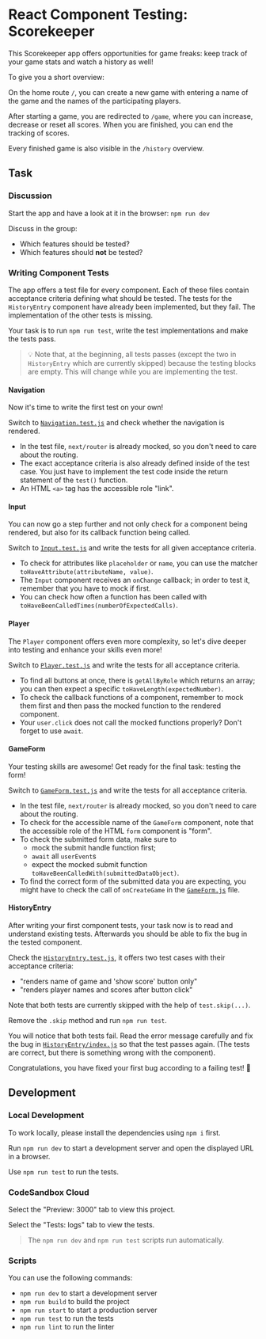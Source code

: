 # React Component Testing: Scorekeeper

This Scorekeeper app offers opportunities for game freaks: keep track of your game stats and watch a history as well!

To give you a short overview:

On the home route `/`, you can create a new game with entering a name of the game and the names of the participating players.

After starting a game, you are redirected to `/game`, where you can increase, decrease or reset all scores. When you are finished, you can end the tracking of scores.

Every finished game is also visible in the `/history` overview.

## Task

### Discussion

Start the app and have a look at it in the browser: `npm run dev`

Discuss in the group:

- Which features should be tested?
- Which features should **not** be tested?

### Writing Component Tests

The app offers a test file for every component. Each of these files contain acceptance criteria defining what should be tested. The tests for the `HistoryEntry` component have already been implemented, but they fail. The implementation of the other tests is missing.

Your task is to run `npm run test`, write the test implementations and make the tests pass.

> 💡 Note that, at the beginning, all tests passes (except the two in `HistoryEntry` which are currently skipped) because the testing blocks are empty. This will change while you are implementing the test.

#### Navigation

Now it's time to write the first test on your own!

Switch to [`Navigation.test.js`](components/Navigation/Navigation.test.js) and check whether the navigation is rendered.

- In the test file, `next/router` is already mocked, so you don't need to care about the routing.
- The exact acceptance criteria is also already defined inside of the test case. You just have to implement the test code inside the return statement of the `test()` function.
- An HTML `<a>` tag has the accessible role "link".

#### Input

You can now go a step further and not only check for a component being rendered, but also for its callback function being called.

Switch to [`Input.test.js`](components/Input/Input.test.js) and write the tests for all given acceptance criteria.

- To check for attributes like `placeholder` or `name`, you can use the matcher `toHaveAttribute(attributeName, value)`.
- The `Input` component receives an `onChange` callback; in order to test it, remember that you have to mock if first.
- You can check how often a function has been called with `toHaveBeenCalledTimes(numberOfExpectedCalls)`.

#### Player

The `Player` component offers even more complexity, so let's dive deeper into testing and enhance your skills even more!

Switch to [`Player.test.js`](components/Player/Player.test.js) and write the tests for all acceptance criteria.

- To find all buttons at once, there is `getAllByRole` which returns an array; you can then expect a specific `toHaveLength(expectedNumber)`.
- To check the callback functions of a component, remember to mock them first and then pass the mocked function to the rendered component.
- Your `user.click` does not call the mocked functions properly? Don't forget to use `await`.

#### GameForm

Your testing skills are awesome! Get ready for the final task: testing the form!

Switch to [`GameForm.test.js`](components/GameForm/GameForm.test.js) and write the tests for all acceptance criteria.

- In the test file, `next/router` is already mocked, so you don't need to care about the routing.
- To check for the accessible name of the `GameForm` component, note that the accessible role of the HTML `form` component is "form".
- To check the submitted form data, make sure to
  - mock the submit handle function first;
  - `await` all `userEvent`s
  - expect the mocked submit function `toHaveBeenCalledWith(submittedDataObject)`.
- To find the correct form of the submitted data you are expecting, you might have to check the call of `onCreateGame` in the [`GameForm.js`](components/GameForm/index.js) file.

#### HistoryEntry

After writing your first component tests, your task now is to read and understand existing tests. Afterwards you should be able to fix the bug in the tested component.

Check the [`HistoryEntry.test.js`](components/HistoryEntry/HistoryEntry.test.js), it offers two test cases with their acceptance criteria:

- "renders name of game and 'show score' button only"
- "renders player names and scores after button click"

Note that both tests are currently skipped with the help of `test.skip(...)`.

Remove the `.skip` method and run `npm run test`.

You will notice that both tests fail. Read the error message carefully and fix the bug in [`HistoryEntry/index.js`](components/HistoryEntry/index.js) so that the test passes again. (The tests are correct, but there is something wrong with the component).

Congratulations, you have fixed your first bug according to a failing test! 🎉

## Development

### Local Development

To work locally, please install the dependencies using `npm i` first.

Run `npm run dev` to start a development server and open the displayed URL in a browser.

Use `npm run test` to run the tests.

### CodeSandbox Cloud

Select the "Preview: 3000" tab to view this project.

Select the "Tests: logs" tab to view the tests.

> The `npm run dev` and `npm run test` scripts run automatically.

### Scripts

You can use the following commands:

- `npm run dev` to start a development server
- `npm run build` to build the project
- `npm run start` to start a production server
- `npm run test` to run the tests
- `npm run lint` to run the linter
